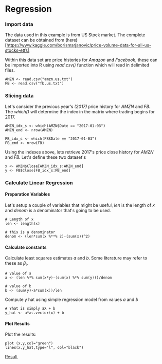 # Regression


### Import data

The data used in this example is from US Stock market. The complete dataset can be obtained from (here)[https://www.kaggle.com/borismarjanovic/price-volume-data-for-all-us-stocks-etfs].

Within this data set are price histories for *Amazon* and *Facebook*, these can be imported into R using *read.csv()* function which will read in delimited files.
```
AMZN <- read.csv("amzn.us.txt")
FB <- read.csv("fb.us.txt")
```
### Slicing data
Let's consider the previous year's *(2017)* price history for *AMZN* and *FB*. The *which()* will determine the index in the matrix where trading begins for 2017.
```
AMZN_idx_s <- which(AMZN$Date == "2017-01-03")
AMZN_end <- nrow(AMZN)

FB_idx_s <- which(FB$Date == "2017-01-03")
FB_end <- nrow(FB)
```
Using the indexes above, lets retrieve 2017's price close history for *AMZN* and *FB*. Let's define these two dataset's 
```
x <- AMZN$Close[AMZN_idx_s:AMZN_end]
y <- FB$Close[FB_idx_s:FB_end]
```

### Calculate Linear Regression

#### Preparation Variables
Let's setup a couple of variables that might be useful, *len* is the length of *x* and *denom* is a denominator that's going to be used.
```
# Length of x
len <- length(x)

# this is a denominator
denom <- (len*sum(x %**% 2)-(sum(x))^2)
```

#### Calculate constants
Calculate least squares estimates *a* and *b*. Some literature may refer to these as $\beta$<sub>i</sub>.
```
# value of a
a <- (len %*% sum(x*y)-(sum(x) %*% sum(y)))/denom

# value of b
b <- (sum(y)-a*sum(x))/len
```
Compute y hat using simple regression model from values *a* and *b*
```
# Yhat is simply aX + b
y_hat <- a*as.vector(x) + b
```

#### Plot Results
Plot the results:
```
plot (x,y,col="green")
lines(x,y_hat,type="l", col="black")
```
[Result](https://i.imgur.com/is5V6JI.png?1)
